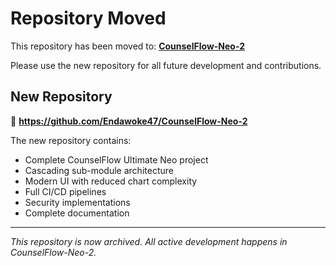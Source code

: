 # Repository Moved

This repository has been moved to: **[CounselFlow-Neo-2](https://github.com/Endawoke47/CounselFlow-Neo-2)**

Please use the new repository for all future development and contributions.

## New Repository
🔗 **https://github.com/Endawoke47/CounselFlow-Neo-2**

The new repository contains:
- Complete CounselFlow Ultimate Neo project
- Cascading sub-module architecture  
- Modern UI with reduced chart complexity
- Full CI/CD pipelines
- Security implementations
- Complete documentation

---
*This repository is now archived. All active development happens in CounselFlow-Neo-2.*

